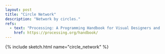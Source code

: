 ```yaml
---
layout: post
title: "Circle Network"
description: "Network by circles."
refs:
  - text: "Processing: A Programming Handbook for Visual Designers and Artists (Second Edition)"
    href: https://processing.org/handbook/
---
```


{% include sketch.html name="circle_network" %}
